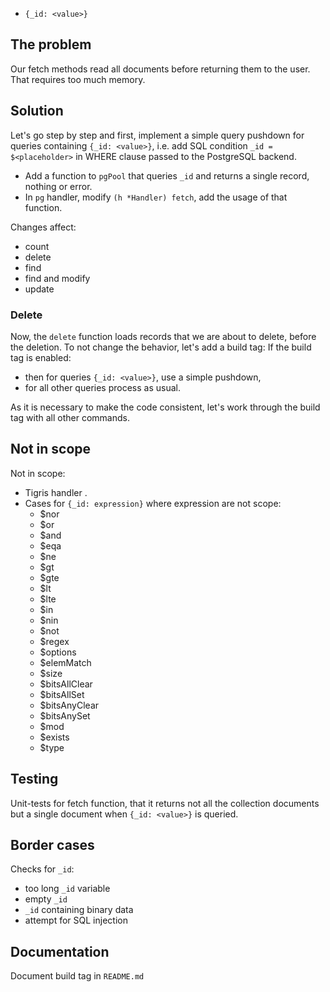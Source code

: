* `{_id: <value>}`

## The problem
Our fetch methods read all documents before returning them to the user.
That requires too much memory.

## Solution

Let's go step by step and first, implement a simple query pushdown for queries containing `{_id: <value>}`,
i.e. add SQL condition `_id = $<placeholder>` in WHERE clause passed to the PostgreSQL backend.

* Add a function to `pgPool` that queries `_id`  and returns a single record, nothing or error.
* In `pg` handler, modify `(h *Handler) fetch`, add the usage of that function.

Changes affect:
- count
- delete
- find
- find and modify
- update

### Delete

Now, the `delete` function loads records that we are about to delete, before the deletion.
To not change the behavior, let's add a build tag:
If the build tag is enabled:
* then for queries `{_id: <value>}`, use a simple pushdown,
*  for all other queries process as usual.

As it is necessary to make the code consistent, let's work through the build tag with all other commands.

## Not in scope

Not in scope:
- Tigris handler .
- Cases for `{_id: expression}` where expression are not scope:
  - $nor
  - $or
  - $and
  - $eqa
  - $ne
  - $gt
  - $gte
  - $lt
  - $lte
  - $in
  - $nin
  - $not
  - $regex
  - $options
  - $elemMatch
  - $size
  - $bitsAllClear
  - $bitsAllSet
  - $bitsAnyClear
  - $bitsAnySet
  - $mod
  - $exists
  - $type


## Testing

Unit-tests for fetch function, that it returns not all the collection documents but a single document when `{_id: <value>}` is queried.

## Border cases

Checks for `_id`:
* too long `_id` variable
* empty `_id`
* `_id` containing binary data
* attempt for SQL injection

## Documentation

Document build tag in `README.md`
